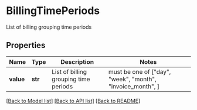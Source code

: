 # BillingTimePeriods

List of billing grouping time periods

## Properties
Name | Type | Description | Notes
------------ | ------------- | ------------- | -------------
**value** | **str** | List of billing grouping time periods |  must be one of ["day", "week", "month", "invoice_month", ]

[[Back to Model list]](../README.md#documentation-for-models) [[Back to API list]](../README.md#documentation-for-api-endpoints) [[Back to README]](../README.md)


